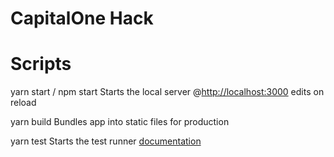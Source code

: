 # CapitalOne Hack

# Scripts

yarn start / npm start
Starts the local server @[http://localhost:3000](http://localhost:3000)
edits on reload

yarn build
Bundles app into static files for production

yarn test
Starts the test runner
[documentation](https://facebook.github.io/create-react-app/docs/running-tests)
